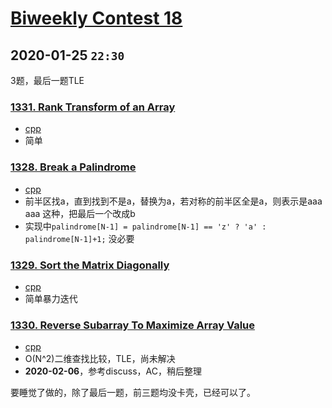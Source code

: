 # [Biweekly Contest 18](https://leetcode.com/contest/biweekly-contest-18/)

## 2020-01-25 `22:30`

3题，最后一题TLE

### [1331. Rank Transform of an Array](https://leetcode.com/problems/rank-transform-of-an-array)

- [cpp](https://github.com/xfmeng17/leetcode/blob/master/cpp/1331.cpp)
- 简单

### [1328. Break a Palindrome](https://leetcode.com/problems/break-a-palindrome)

- [cpp](https://github.com/xfmeng17/leetcode/blob/master/cpp/1328.cpp)
- 前半区找a，直到找到不是a，替换为a，若对称的前半区全是a，则表示是aaa aaa 这种，把最后一个改成b
- 实现中`palindrome[N-1] = palindrome[N-1] == 'z' ? 'a' : palindrome[N-1]+1;` 没必要

### [1329. Sort the Matrix Diagonally](https://leetcode.com/problems/sort-the-matrix-diagonally/)

- [cpp](https://github.com/xfmeng17/leetcode/blob/master/cpp/1329.cpp)
- 简单暴力迭代

### [1330. Reverse Subarray To Maximize Array Value](https://leetcode.com/problems/reverse-subarray-to-maximize-array-value)

- [cpp](https://github.com/xfmeng17/leetcode/blob/master/cpp/1330.cpp)
- O(N^2)二维查找比较，TLE，尚未解决
- **2020-02-06**，参考discuss，AC，稍后整理


要睡觉了做的，除了最后一题，前三题均没卡壳，已经可以了。
